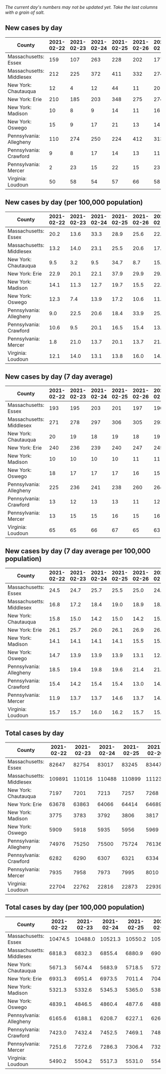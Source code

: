 _The current day's numbers may not be updated yet. Take the last columns with a grain of salt._
## New cases by day

| County | 2021-02-22 | 2021-02-23 | 2021-02-24 | 2021-02-25 | 2021-02-26 | 2021-02-27 | 2021-02-28 |
| --- | --- | --- | --- | --- | --- | --- | --- |
| Massachusetts: Essex | 159 | 107 | 263 | 228 | 202 | 177 |  |
| Massachusetts: Middlesex | 212 | 225 | 372 | 411 | 332 | 274 |  |
| New York: Chautauqua | 12 | 4 | 12 | 44 | 11 | 20 | 33 |
| New York: Erie | 210 | 185 | 203 | 348 | 275 | 274 | 252 |
| New York: Madison | 10 | 8 | 9 | 14 | 11 | 16 | 11 |
| New York: Oswego | 15 | 9 | 17 | 21 | 13 | 14 | 13 |
| Pennsylvania: Allegheny | 110 | 274 | 250 | 224 | 412 | 313 | 220 |
| Pennsylvania: Crawford | 9 | 8 | 17 | 14 | 13 | 11 | 15 |
| Pennsylvania: Mercer | 2 | 23 | 15 | 22 | 15 | 23 | 9 |
| Virginia: Loudoun | 50 | 58 | 54 | 57 | 66 | 58 | 79 |

## New cases by day (per 100,000 population)

| County | 2021-02-22 | 2021-02-23 | 2021-02-24 | 2021-02-25 | 2021-02-26 | 2021-02-27 | 2021-02-28 |
| --- | --- | --- | --- | --- | --- | --- | --- |
| Massachusetts: Essex | 20.2 | 13.6 | 33.3 | 28.9 | 25.6 | 22.4 |  |
| Massachusetts: Middlesex | 13.2 | 14.0 | 23.1 | 25.5 | 20.6 | 17.0 |  |
| New York: Chautauqua | 9.5 | 3.2 | 9.5 | 34.7 | 8.7 | 15.8 | 26.0 |
| New York: Erie | 22.9 | 20.1 | 22.1 | 37.9 | 29.9 | 29.8 | 27.4 |
| New York: Madison | 14.1 | 11.3 | 12.7 | 19.7 | 15.5 | 22.6 | 15.5 |
| New York: Oswego | 12.3 | 7.4 | 13.9 | 17.2 | 10.6 | 11.5 | 10.6 |
| Pennsylvania: Allegheny | 9.0 | 22.5 | 20.6 | 18.4 | 33.9 | 25.7 | 18.1 |
| Pennsylvania: Crawford | 10.6 | 9.5 | 20.1 | 16.5 | 15.4 | 13.0 | 17.7 |
| Pennsylvania: Mercer | 1.8 | 21.0 | 13.7 | 20.1 | 13.7 | 21.0 | 8.2 |
| Virginia: Loudoun | 12.1 | 14.0 | 13.1 | 13.8 | 16.0 | 14.0 | 19.1 |

## New cases by day (7 day average)

| County | 2021-02-22 | 2021-02-23 | 2021-02-24 | 2021-02-25 | 2021-02-26 | 2021-02-27 | 2021-02-28 |
| --- | --- | --- | --- | --- | --- | --- | --- |
| Massachusetts: Essex | 193 | 195 | 203 | 201 | 197 | 190 |  |
| Massachusetts: Middlesex | 271 | 278 | 297 | 306 | 305 | 293 |  |
| New York: Chautauqua | 20 | 19 | 18 | 19 | 18 | 19 | 19 |
| New York: Erie | 240 | 236 | 239 | 240 | 247 | 245 | 250 |
| New York: Madison | 10 | 10 | 10 | 10 | 11 | 11 | 11 |
| New York: Oswego | 18 | 17 | 17 | 17 | 16 | 15 | 15 |
| Pennsylvania: Allegheny | 225 | 236 | 241 | 238 | 260 | 264 | 258 |
| Pennsylvania: Crawford | 13 | 12 | 13 | 13 | 11 | 12 | 12 |
| Pennsylvania: Mercer | 13 | 15 | 15 | 16 | 15 | 16 | 16 |
| Virginia: Loudoun | 65 | 65 | 66 | 67 | 65 | 63 | 60 |

## New cases by day (7 day average per 100,000 population)

| County | 2021-02-22 | 2021-02-23 | 2021-02-24 | 2021-02-25 | 2021-02-26 | 2021-02-27 | 2021-02-28 |
| --- | --- | --- | --- | --- | --- | --- | --- |
| Massachusetts: Essex | 24.5 | 24.7 | 25.7 | 25.5 | 25.0 | 24.1 |  |
| Massachusetts: Middlesex | 16.8 | 17.2 | 18.4 | 19.0 | 18.9 | 18.2 |  |
| New York: Chautauqua | 15.8 | 15.0 | 14.2 | 15.0 | 14.2 | 15.0 | 15.0 |
| New York: Erie | 26.1 | 25.7 | 26.0 | 26.1 | 26.9 | 26.7 | 27.2 |
| New York: Madison | 14.1 | 14.1 | 14.1 | 14.1 | 15.5 | 15.5 | 15.5 |
| New York: Oswego | 14.7 | 13.9 | 13.9 | 13.9 | 13.1 | 12.3 | 12.3 |
| Pennsylvania: Allegheny | 18.5 | 19.4 | 19.8 | 19.6 | 21.4 | 21.7 | 21.2 |
| Pennsylvania: Crawford | 15.4 | 14.2 | 15.4 | 15.4 | 13.0 | 14.2 | 14.2 |
| Pennsylvania: Mercer | 11.9 | 13.7 | 13.7 | 14.6 | 13.7 | 14.6 | 14.6 |
| Virginia: Loudoun | 15.7 | 15.7 | 16.0 | 16.2 | 15.7 | 15.2 | 14.5 |

## Total cases by day

| County | 2021-02-22 | 2021-02-23 | 2021-02-24 | 2021-02-25 | 2021-02-26 | 2021-02-27 | 2021-02-28 |
| --- | --- | --- | --- | --- | --- | --- | --- |
| Massachusetts: Essex | 82647 | 82754 | 83017 | 83245 | 83447 | 83624 |  |
| Massachusetts: Middlesex | 109891 | 110116 | 110488 | 110899 | 111231 | 111505 |  |
| New York: Chautauqua | 7197 | 7201 | 7213 | 7257 | 7268 | 7288 | 7321 |
| New York: Erie | 63678 | 63863 | 64066 | 64414 | 64689 | 64963 | 65215 |
| New York: Madison | 3775 | 3783 | 3792 | 3806 | 3817 | 3833 | 3844 |
| New York: Oswego | 5909 | 5918 | 5935 | 5956 | 5969 | 5983 | 5996 |
| Pennsylvania: Allegheny | 74976 | 75250 | 75500 | 75724 | 76136 | 76449 | 76669 |
| Pennsylvania: Crawford | 6282 | 6290 | 6307 | 6321 | 6334 | 6345 | 6360 |
| Pennsylvania: Mercer | 7935 | 7958 | 7973 | 7995 | 8010 | 8033 | 8042 |
| Virginia: Loudoun | 22704 | 22762 | 22816 | 22873 | 22939 | 22997 | 23076 |

## Total cases by day (per 100,000 population)

| County | 2021-02-22 | 2021-02-23 | 2021-02-24 | 2021-02-25 | 2021-02-26 | 2021-02-27 | 2021-02-28 |
| --- | --- | --- | --- | --- | --- | --- | --- |
| Massachusetts: Essex | 10474.5 | 10488.0 | 10521.3 | 10550.2 | 10575.8 | 10598.3 |  |
| Massachusetts: Middlesex | 6818.3 | 6832.3 | 6855.4 | 6880.9 | 6901.5 | 6918.5 |  |
| New York: Chautauqua | 5671.3 | 5674.4 | 5683.9 | 5718.5 | 5727.2 | 5743.0 | 5769.0 |
| New York: Erie | 6931.3 | 6951.4 | 6973.5 | 7011.4 | 7041.3 | 7071.2 | 7098.6 |
| New York: Madison | 5321.3 | 5332.6 | 5345.3 | 5365.0 | 5380.5 | 5403.1 | 5418.6 |
| New York: Oswego | 4839.1 | 4846.5 | 4860.4 | 4877.6 | 4888.3 | 4899.7 | 4910.4 |
| Pennsylvania: Allegheny | 6165.6 | 6188.1 | 6208.7 | 6227.1 | 6261.0 | 6286.7 | 6304.8 |
| Pennsylvania: Crawford | 7423.0 | 7432.4 | 7452.5 | 7469.1 | 7484.4 | 7497.4 | 7515.2 |
| Pennsylvania: Mercer | 7251.6 | 7272.6 | 7286.3 | 7306.4 | 7320.1 | 7341.2 | 7349.4 |
| Virginia: Loudoun | 5490.2 | 5504.2 | 5517.3 | 5531.0 | 5547.0 | 5561.0 | 5580.1 |
